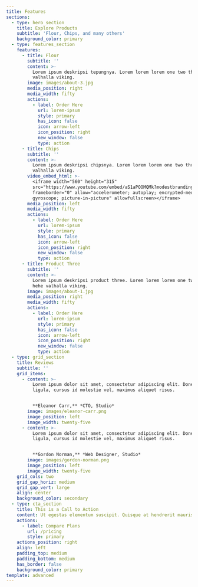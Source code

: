 ```yaml
---
title: Features
sections:
  - type: hero_section
    title: Explore Products
    subtitle: 'Flour, Chips, and many others'
    background_color: primary
  - type: features_section
    features:
      - title: Flour
        subtitle: ''
        content: >-
          Lorem ipsum deskripsi tepungnya. Lorem lorem lorem one two three hehe
          valhalla viking.
        image: images/about-3.jpg
        media_position: right
        media_width: fifty
        actions:
          - label: Order Here
            url: lorem-ipsum
            style: primary
            has_icon: false
            icon: arrow-left
            icon_position: right
            new_window: false
            type: action
      - title: Chips
        subtitle: ''
        content: >-
          Lorem ipsum deskripsi chipsnya. Lorem lorem lorem one two three hehe
          valhalla viking.
        video_embed_html: >-
          <iframe width="560" height="315"
          src="https://www.youtube.com/embed/aS1aPOOMQMk?modestbranding=1"
          frameborder="0" allow="accelerometer; autoplay; encrypted-media;
          gyroscope; picture-in-picture" allowfullscreen></iframe>
        media_position: left
        media_width: fifty
        actions:
          - label: Order Here
            url: lorem-ipsum
            style: primary
            has_icon: false
            icon: arrow-left
            icon_position: right
            new_window: false
            type: action
      - title: Product Three
        subtitle: ''
        content: >-
          Lorem ipsum deskripsi product three. Lorem lorem lorem one two three
          hehe valhalla viking.
        image: images/about-1.jpg
        media_position: right
        media_width: fifty
        actions:
          - label: Order Here
            url: lorem-ipsum
            style: primary
            has_icon: false
            icon: arrow-left
            icon_position: right
            new_window: false
            type: action
  - type: grid_section
    title: Reviews
    subtitle: ''
    grid_items:
      - content: >-
          Lorem ipsum dolor sit amet, consectetur adipiscing elit. Donec nisl
          ligula, cursus id molestie vel, maximus aliquet risus.


          **Eleanor Carr,** *CTO, Studio*
        image: images/eleanor-carr.png
        image_position: left
        image_width: twenty-five
      - content: >-
          Lorem ipsum dolor sit amet, consectetur adipiscing elit. Donec nisl
          ligula, cursus id molestie vel, maximus aliquet risus.


          **Gordon Norman,** *Web Designer, Studio*
        image: images/gordon-norman.png
        image_position: left
        image_width: twenty-five
    grid_cols: two
    grid_gap_horiz: medium
    grid_gap_vert: large
    align: center
    background_color: secondary
  - type: cta_section
    title: This is a Call to Action
    content: Ut egestas elementum suscipit. Quisque at hendrerit mauris.
    actions:
      - label: Compare Plans
        url: /pricing
        style: primary
    actions_position: right
    align: left
    padding_top: medium
    padding_bottom: medium
    has_border: false
    background_color: primary
template: advanced
---
```

